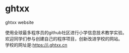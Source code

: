 # ghtxx
ghtxx website

使用全球最多程序员的github社区进行小学信息技术教学实验。<br>
欢迎同学们参与创建自己的程序项目，创新改进学校的网站。<br>
学校的网址是:https://i.ghtxx.cn
